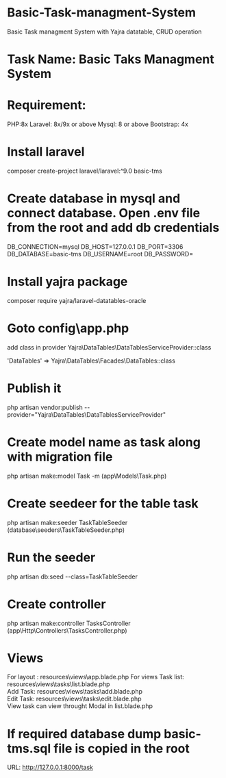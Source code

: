 # Basic-Task-managment-System
Basic Task managment System with Yajra datatable, CRUD operation
# Task Name: Basic Taks Managment System

# Requirement: 
PHP:8x
Laravel: 8x/9x or above
Mysql: 8 or above
Bootstrap: 4x

# Install laravel 
composer create-project laravel/laravel:^9.0 basic-tms

# Create database in mysql and connect database. Open .env file from the root and add db credentials
DB_CONNECTION=mysql
DB_HOST=127.0.0.1
DB_PORT=3306
DB_DATABASE=basic-tms
DB_USERNAME=root
DB_PASSWORD=

# Install yajra package
composer require yajra/laravel-datatables-oracle

# Goto config\app.php
add class in provider Yajra\DataTables\DataTablesServiceProvider::class

'DataTables' => Yajra\DataTables\Facades\DataTables::class

# Publish it
php artisan vendor:publish --provider="Yajra\DataTables\DataTablesServiceProvider"

# Create model name as task along with migration file
php artisan make:model Task -m
(app\Models\Task.php)

# Create seedeer for the table task
php artisan make:seeder TaskTableSeeder   
(database\seeders\TaskTableSeeder.php)

# Run the seeder
php artisan db:seed --class=TaskTableSeeder

# Create controller
php artisan make:controller TasksController
(app\Http\Controllers\TasksController.php)

# Views
For layout : resources\views\app.blade.php
For views 
Task list: resources\views\tasks\list.blade.php  
Add Task: resources\views\tasks\add.blade.php    
Edit Task: resources\views\tasks\edit.blade.php  
View task can view throught Modal in list.blade.php

# If required database dump basic-tms.sql file is copied in the root

URL: http://127.0.0.1:8000/task



